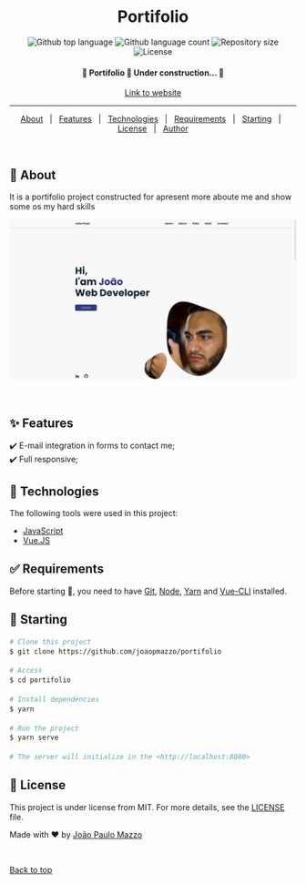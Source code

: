 <h1 align="center">Portifolio</h1>

<p align="center">
  <img alt="Github top language" src="https://img.shields.io/github/languages/top/joaopmazzo/portifolio?color=56BEB8">

  <img alt="Github language count" src="https://img.shields.io/github/languages/count/joaopmazzo/portifolio?color=56BEB8">

  <img alt="Repository size" src="https://img.shields.io/github/repo-size/joaopmazzo/portifolio?color=56BEB8">

  <img alt="License" src="https://img.shields.io/github/license/joaopmazzo/portifolio?color=56BEB8">

  <!-- <img alt="Github issues" src="https://img.shields.io/github/issues/{{YOUR_GITHUB_USERNAME}}/portifolio?color=56BEB8" /> -->

  <!-- <img alt="Github forks" src="https://img.shields.io/github/forks/{{YOUR_GITHUB_USERNAME}}/portifolio?color=56BEB8" /> -->

  <!-- <img alt="Github stars" src="https://img.shields.io/github/stars/{{YOUR_GITHUB_USERNAME}}/portifolio?color=56BEB8" /> -->
</p>

<h4 align="center">
	🚧  Portifolio 🚀 Under construction...  🚧
</h4>
<div align="center">
   <a href="https://joao-mazzo.netlify.app">Link to website</a>
</div>

<hr>

<p align="center">
  <a href="#dart-about">About</a> &#xa0; | &#xa0; 
  <a href="#sparkles-features">Features</a> &#xa0; | &#xa0;
  <a href="#rocket-technologies">Technologies</a> &#xa0; | &#xa0;
  <a href="#white_check_mark-requirements">Requirements</a> &#xa0; | &#xa0;
  <a href="#checkered_flag-starting">Starting</a> &#xa0; | &#xa0;
  <a href="#memo-license">License</a> &#xa0; | &#xa0;
  <a href="https://github.com/{{YOUR_GITHUB_USERNAME}}" target="_blank">Author</a>
</p>

<br>

## :dart: About

It is a portifolio project constructed for apresent more aboute me and show some os my hard skills

<div align="center"> 
  <img src="/public/ProjectImages/preview-website.png" alt="Portifolio" />

&#xa0;
</div>

## :sparkles: Features

:heavy_check_mark: E-mail integration in forms to contact me;\
:heavy_check_mark: Full responsive;

## :rocket: Technologies

The following tools were used in this project:

- [JavaScript](https://www.javascript.com/)
- [Vue.JS](https://vuejs.org/)

## :white_check_mark: Requirements

Before starting :checkered_flag:, you need to have [Git](https://git-scm.com), [Node](https://nodejs.org/en/), [Yarn](https://yarnpkg.com/) and [Vue-CLI](https://cli.vuejs.org/) installed.

## :checkered_flag: Starting

```bash
# Clone this project
$ git clone https://github.com/joaopmazzo/portifolio

# Access
$ cd portifolio

# Install dependencies
$ yarn

# Run the project
$ yarn serve

# The server will initialize in the <http://localhost:8080>
```

## :memo: License

This project is under license from MIT. For more details, see the [LICENSE](LICENSE.md) file.

Made with :heart: by <a href="https://github.com/joaopmazzo" target="_blank">João Paulo Mazzo</a>

&#xa0;

<a href="#top">Back to top</a>
